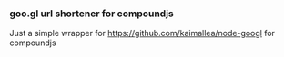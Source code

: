 ### goo.gl url shortener for compoundjs ###
Just a simple wrapper for https://github.com/kaimallea/node-googl for compoundjs

